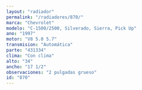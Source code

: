 ```yaml
---
layout: "radiador"
permalink: "/radiadores/870/"
marca: "Chevrolet"
modelo: "C-1500/2500, Silverado, Sierra, Pick Up"
ano: "1997"
motor: "V8 5.0 5.7"
transmision: "Automática"
parte: "431334"
clima: "Con clima"
alto: "34"
ancho: "17 1/2"
observaciones: "2 pulgadas grueso"
id: "870"
---
```


